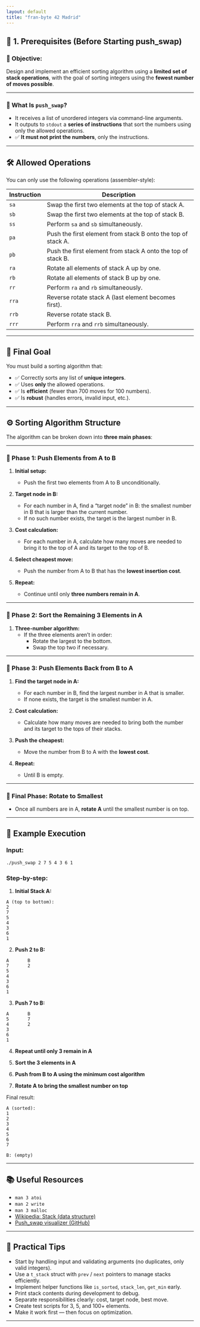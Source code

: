 ```yaml
---
layout: default
title: "fran-byte 42 Madrid"
---
```


## 🔹 1. Prerequisites (Before Starting push_swap)

### 📌 Objective:

Design and implement an efficient sorting algorithm using a **limited set of stack operations**, with the goal of sorting integers using the **fewest number of moves possible**.

---

### 🧱 What Is `push_swap`?

- It receives a list of unordered integers via command-line arguments.
- It outputs to `stdout` a **series of instructions** that sort the numbers using only the allowed operations.
- ✅ **It must not print the numbers**, only the instructions.

---

## 🛠️ Allowed Operations

You can only use the following operations (assembler-style):

| **Instruction** | **Description**                                                                 |
|-----------------|----------------------------------------------------------------------------------|
| `sa`            | Swap the first two elements at the top of stack A.                              |
| `sb`            | Swap the first two elements at the top of stack B.                              |
| `ss`            | Perform `sa` and `sb` simultaneously.                                           |
| `pa`            | Push the first element from stack B onto the top of stack A.                    |
| `pb`            | Push the first element from stack A onto the top of stack B.                    |
| `ra`            | Rotate all elements of stack A up by one.                                       |
| `rb`            | Rotate all elements of stack B up by one.                                       |
| `rr`            | Perform `ra` and `rb` simultaneously.                                           |
| `rra`           | Reverse rotate stack A (last element becomes first).                            |
| `rrb`           | Reverse rotate stack B.                                                         |
| `rrr`           | Perform `rra` and `rrb` simultaneously.                                         |

---

## 🎯 Final Goal

You must build a sorting algorithm that:

* ✅ Correctly sorts any list of **unique integers**.
* ✅ Uses **only** the allowed operations.
* ✅ Is **efficient** (fewer than 700 moves for 100 numbers).
* ✅ Is **robust** (handles errors, invalid input, etc.).

---

## ⚙️ Sorting Algorithm Structure

The algorithm can be broken down into **three main phases**:

---

### 🔁 Phase 1: Push Elements from A to B

1. **Initial setup:**
   - Push the first two elements from A to B unconditionally.

2. **Target node in B:**
   - For each number in A, find a “target node” in B: the smallest number in B that is larger than the current number.
   - If no such number exists, the target is the largest number in B.

3. **Cost calculation:**
   - For each number in A, calculate how many moves are needed to bring it to the top of A and its target to the top of B.

4. **Select cheapest move:**
   - Push the number from A to B that has the **lowest insertion cost**.

5. **Repeat:**
   - Continue until only **three numbers remain in A**.

---

### 🧮 Phase 2: Sort the Remaining 3 Elements in A

1. **Three-number algorithm:**
   - If the three elements aren’t in order:
     - Rotate the largest to the bottom.
     - Swap the top two if necessary.

---

### 🔁 Phase 3: Push Elements Back from B to A

1. **Find the target node in A:**
   - For each number in B, find the largest number in A that is smaller.
   - If none exists, the target is the smallest number in A.

2. **Cost calculation:**
   - Calculate how many moves are needed to bring both the number and its target to the tops of their stacks.

3. **Push the cheapest:**
   - Move the number from B to A with the **lowest cost**.

4. **Repeat:**
   - Until B is empty.

---

### 🔄 Final Phase: Rotate to Smallest

- Once all numbers are in A, **rotate A** until the smallest number is on top.

---

## 🧪 Example Execution

### Input:
```bash
./push_swap 2 7 5 4 3 6 1
````

### Step-by-step:

1. **Initial Stack A:**

```
A (top to bottom):
2
7
5
4
3
6
1
```

2. **Push 2 to B:**

```
A       B
7       2
5
4
3
6
1
```

3. **Push 7 to B:**

```
A       B
5       7
4       2
3
6
1
```

4. **Repeat until only 3 remain in A**

5. **Sort the 3 elements in A**

6. **Push from B to A using the minimum cost algorithm**

7. **Rotate A to bring the smallest number on top**

Final result:

```
A (sorted):
1
2
3
4
5
6
7

B: (empty)
```

---

## 📚 Useful Resources

* `man 3 atoi`
* `man 2 write`
* `man 3 malloc`
* [Wikipedia: Stack (data structure)](https://en.wikipedia.org/wiki/Stack_%28abstract_data_type%29)
* [Push\_swap visualizer (GitHub)](https://github.com/o-reo/push_swap_visualizer)

---

## 🧠 Practical Tips

* Start by handling input and validating arguments (no duplicates, only valid integers).
* Use a `t_stack` struct with `prev` / `next` pointers to manage stacks efficiently.
* Implement helper functions like `is_sorted`, `stack_len`, `get_min` early.
* Print stack contents during development to debug.
* Separate responsibilities clearly: cost, target node, best move.
* Create test scripts for 3, 5, and 100+ elements.
* Make it work first — then focus on optimization.

---
